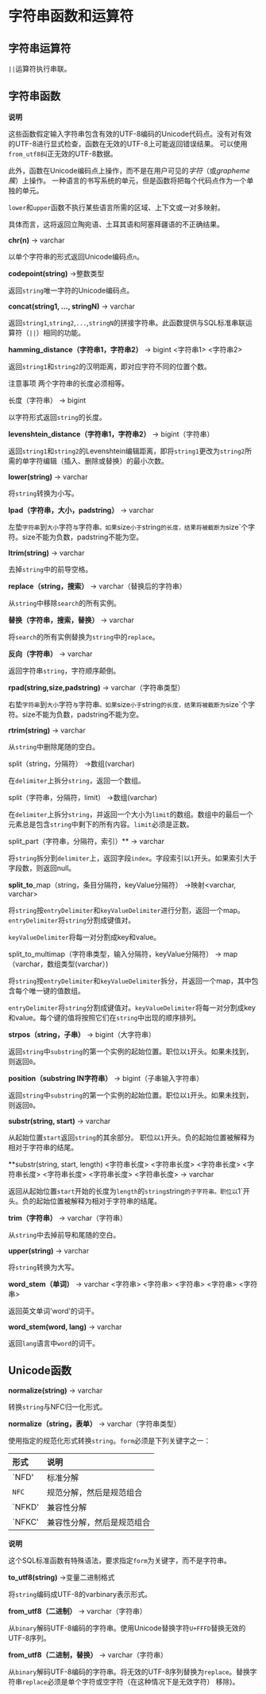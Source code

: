 字符串函数和运算符
==============================

字符串运算符
----------------

`||`运算符执行串联。

字符串函数
----------------

**说明**

这些函数假定输入字符串包含有效的UTF-8编码的Unicode代码点。没有对有效的UTF-8进行显式检查，函数在无效的UTF-8上可能返回错误结果。
可以使用`from_utf8`纠正无效的UTF-8数据。

此外，函数在Unicode编码点上操作，而不是在用户可见的*字符*（或*grapheme簇*）上操作。
一种语言的书写系统的单元，但是函数将把每个代码点作为一个单独的单元。

`lower`和`upper`函数不执行某些语言所需的区域、上下文或一对多映射。

具体而言，这将返回立陶宛语、土耳其语和阿塞拜疆语的不正确结果。

**chr(n)** -\> varchar

以单个字符串的形式返回Unicode编码点`n`。

**codepoint(string)** -\>整数类型

返回`string`唯一字符的Unicode编码点。

**concat(string1, \..., stringN)** -\> varchar

返回`string1`,`string2`,`...`,`stringN`的拼接字符串。此函数提供与SQL标准串联运算符（`||`）相同的功能。

**hamming\_distance（字符串1，字符串2）** -\> bigint <字符串1> <字符串2>

返回`string1`和`string2`的汉明距离，即对应字符不同的位置个数。

注意事项
两个字符串的长度必须相等。


长度（字符串） -\> bigint

以字符形式返回`string`的长度。


**levenshtein\_distance（字符串1，字符串2）** -\> bigint（字符串）

返回`string1`和`string2`的Levenshtein编辑距离，即将`string1`更改为`string2`所需的单字符编辑（插入、删除或替换）的最小次数。

**lower(string)** -\> varchar

将`string`转换为小写。

**lpad（字符串，大小，padstring）** -\> varchar

左垫`字符串`到`大小`字符`与`字符串`。如果`size`小于`string`的长度，结果将被截断为`size`个字符。size不能为负数，padstring不能为空。

**ltrim(string)** -\> varchar

去掉`string`中的前导空格。

**replace（string，搜索）** -\> varchar（替换后的字符串）

从`string`中移除`search`的所有实例。

**替换（字符串，搜索，替换）** -\> varchar

将`search`的所有实例替换为`string`中的`replace`。


**反向（字符串）** -\> varchar

返回字符串`string`，字符顺序颠倒。

**rpad(string,size,padstring)** -\> varchar（字符串类型）

右垫`字符串`到`大小`字符`与`字符串`。如果`size`小于`string`的长度，结果将被截断为`size`个字符。size不能为负数，padstring不能为空。

**rtrim(string)** -\> varchar

从`string`中删除尾随的空白。

split（string，分隔符） -\>数组(varchar)

在`delimiter`上拆分`string`，返回一个数组。

split（字符串，分隔符，limit） -\>数组(varchar)

在`delimiter`上拆分`string`，并返回一个大小为`limit`的数组。数组中的最后一个元素总是包含`string`中剩下的所有内容。`limit`必须是正数。

split\_part（字符串，分隔符，索引）** -\> varchar

将`string`拆分到`delimiter`上，返回字段`index`。字段索引以`1`开头。如果索引大于字段数，则返回null。

**split\_to**\_map（string，条目分隔符，keyValue分隔符） -\>映射\<varchar, varchar\>

将`string`按`entryDelimiter`和`keyValueDelimiter`进行分割，返回一个map。`entryDelimiter`将`string`分割成键值对。

`keyValueDelimiter`将每一对分割成key和value。

split\_to\_multimap（字符串类型，输入分隔符，keyValue分隔符） -\> map（varchar，数组类型(varchar）)

将`string`按`entryDelimiter`和`keyValueDelimiter`拆分，并返回一个map，其中包含每个唯一键的值数组。

`entryDelimiter`将`string`分割成键值对。`keyValueDelimiter`将每一对分割成key和value。每个键的值将按照它们在`string`中出现的顺序排列。

**strpos（string，子串）** -\> bigint（大字符串）

返回`string`中`substring`的第一个实例的起始位置。职位以`1`开头。如果未找到，则返回`0`。

**position（substring IN字符串）** -\> bigint（子串输入字符串）

返回`string`中`substring`的第一个实例的起始位置。职位以`1`开头。如果未找到，则返回`0`。

**substr(string, start)** -\> varchar

从起始位置`start`返回`string`的其余部分。
职位以`1`开头。负的起始位置被解释为相对于字符串的结尾。

**substr(string, start, length) <字符串长度> <字符串长度> <字符串长度> <字符串长度> <字符串长度> <字符串长度> <字符串长度> -\> varchar

返回从起始位置`start`开始的长度为`length`的`string`string`的子字符串。职位以`1`开头。负的起始位置被解释为相对于字符串的结尾。

**trim（字符串）** -\> varchar（字符串）

从`string`中去掉前导和尾随的空白。

**upper(string)** -\> varchar

将`string`转换为大写。

**word\_stem（单词）** -\> varchar <字符串> <字符串> <字符串> <字符串> <字符串>

返回英文单词'word'的词干。

**word\_stem(word, lang)** -\> varchar

返回`lang`语言中`word`的词干。


Unicode函数
-----------------

**normalize(string)** -\> varchar

转换`string`与NFC归一化形式。

**normalize（string，表单）** -\> varchar（字符串类型）

使用指定的规范化形式转换`string`。`form`必须是下列关键字之一：

|形式|说明|
| :----- | :----------------------------------------------------------- |
| `NFD' |标准分解|
| `NFC` |规范分解，然后是规范组合|
| `NFKD' |兼容性分解|
| `NFKC' |兼容性分解，然后是规范组合|

**说明**

这个SQL标准函数有特殊语法，要求指定`form`为关键字，而不是字符串。

**to\_utf8(string)** -\>变量二进制格式

将`string`编码成UTF-8的varbinary表示形式。

**from\_utf8（二进制）** -\> varchar（字符串）

从`binary`解码UTF-8编码的字符串。使用Unicode替换字符`U+FFFD`替换无效的UTF-8序列。

**from\_utf8（二进制，替换）** -\> varchar（字符串）

从`binary`解码UTF-8编码的字符串。将无效的UTF-8序列替换为`replace`。替换字符串`replace`必须是单个字符或空字符（在这种情况下是无效字符）
移除)。

